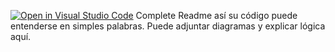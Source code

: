 [![Open in Visual Studio Code](https://classroom.github.com/assets/open-in-vscode-2e0aaae1b6195c2367325f4f02e2d04e9abb55f0b24a779b69b11b9e10269abc.svg)](https://classroom.github.com/online_ide?assignment_repo_id=15505736&assignment_repo_type=AssignmentRepo)
Complete Readme así su código puede entenderse en simples palabras. Puede adjuntar diagramas y explicar lógica aquí. 
